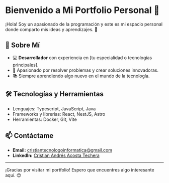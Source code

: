 # Bienvenido a Mi Portfolio Personal 👋

¡Hola! Soy un apasionado de la programación y este es mi espacio personal donde comparto mis ideas y aprendizajes. 🚀

## 🌟 Sobre Mí

- 💻 **Desarrollador** con experiencia en [tu especialidad o tecnologías principales].
- 🎯 Apasionado por resolver problemas y crear soluciones innovadoras.
- 📚 Siempre aprendiendo algo nuevo en el mundo de la tecnología.

## 🛠️ Tecnologías y Herramientas

- Lenguajes: Typescript, JavaScript, Java
- Frameworks y librerias: React, NestJS, Astro
- Herramientas: Docker, Git, Vite

## 📫 Contáctame

- **Email:** [cristiantecnologoinformatica@gmail.com](mailto:cristiantecnologoinformatica@gmail.com)
- **LinkedIn:** [Cristian Andrés Acosta Techera](https://www.linkedin.com/in/cristian-andres-acosta-techera/)

---

¡Gracias por visitar mi portfolio! Espero que encuentres algo interesante aquí. 😊
